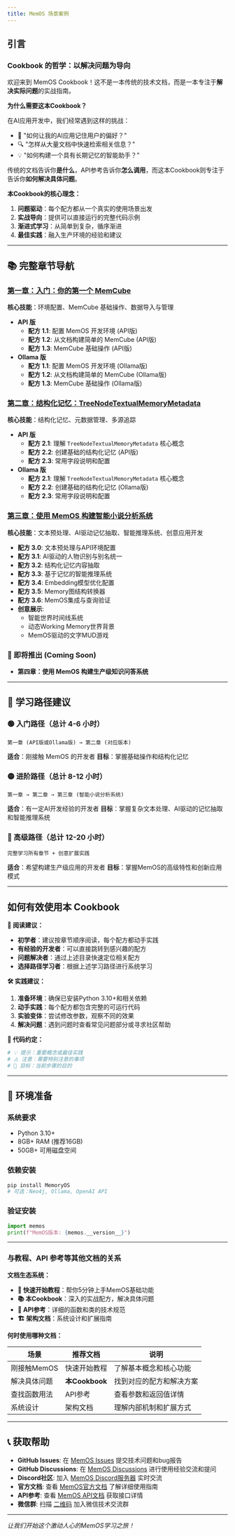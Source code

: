 ```yaml
---
title: MemOS 场景案例
---
```


## 引言

### Cookbook 的哲学：以解决问题为导向

欢迎来到 MemOS Cookbook！这不是一本传统的技术文档，而是一本专注于**解决实际问题**的实战指南。

**为什么需要这本Cookbook？**

在AI应用开发中，我们经常遇到这样的挑战：

- 🤔 "如何让我的AI应用记住用户的偏好？"
- 🔍 "怎样从大量文档中快速检索相关信息？"
- 💡 "如何构建一个具有长期记忆的智能助手？"

传统的文档告诉你**是什么**，API参考告诉你**怎么调用**，而这本Cookbook则专注于告诉你**如何解决具体问题**。

**本Cookbook的核心理念：**

1. **问题驱动**：每个配方都从一个真实的使用场景出发
2. **实战导向**：提供可以直接运行的完整代码示例
3. **渐进式学习**：从简单到复杂，循序渐进
4. **最佳实践**：融入生产环境的经验和建议

---

## 📚 完整章节导航

### [第一章：入门：你的第一个 MemCube](/cookbook/chapter1/api)

**核心技能**：环境配置、MemCube 基础操作、数据导入与管理

- **API 版**
  - **配方 1.1**: 配置 MemOS 开发环境 (API版)
  - **配方 1.2**: 从文档构建简单的 MemCube (API版)
  - **配方 1.3**: MemCube 基础操作 (API版)
- **Ollama 版**
  - **配方 1.1**: 配置 MemOS 开发环境 (Ollama版)
  - **配方 1.2**: 从文档构建简单的 MemCube (Ollama版)
  - **配方 1.3**: MemCube 基础操作 (Ollama版)

### [第二章：结构化记忆：TreeNodeTextualMemoryMetadata](/cookbook/chapter2/api)

**核心技能**：结构化记忆、元数据管理、多源追踪

- **API 版**
  - **配方 2.1**: 理解 `TreeNodeTextualMemoryMetadata` 核心概念
  - **配方 2.2**: 创建基础的结构化记忆 (API版)
  - **配方 2.3**: 常用字段说明和配置
- **Ollama 版**
  - **配方 2.1**: 理解 `TreeNodeTextualMemoryMetadata` 核心概念
  - **配方 2.2**: 创建基础的结构化记忆 (Ollama版)
  - **配方 2.3**: 常用字段说明和配置

### [第三章：使用 MemOS 构建智能小说分析系统](/cookbook/chapter3/overview)

**核心技能**：文本预处理、AI驱动记忆抽取、智能推理系统、创意应用开发

- **配方 3.0**: 文本预处理与API环境配置
- **配方 3.1**: AI驱动的人物识别与别名统一
- **配方 3.2**: 结构化记忆内容抽取
- **配方 3.3**: 基于记忆的智能推理系统
- **配方 3.4**: Embedding模型优化配置
- **配方 3.5**: Memory图结构转换器
- **配方 3.6**: MemOS集成与查询验证
- **创意展示**:
  - 智能世界时间线系统
  - 动态Working Memory世界背景
  - MemOS驱动的文字MUD游戏

### 🚀 即将推出 (Coming Soon)

- **第四章：使用 MemOS 构建生产级知识问答系统**

---

## 🎯 学习路径建议

### 🟢 入门路径（总计 4-6 小时）

```
第一章 (API版或Ollama版) → 第二章 (对应版本)
```

**适合**：刚接触 MemOS 的开发者
**目标**：掌握基础操作和结构化记忆

### 🟡 进阶路径（总计 8-12 小时）

```
第一章 → 第二章 → 第三章 (智能小说分析系统)
```

**适合**：有一定AI开发经验的开发者
**目标**：掌握复杂文本处理、AI驱动的记忆抽取和智能推理系统

### 🔴 高级路径（总计 12-20 小时）

```
完整学习所有章节 + 创意扩展实践
```

**适合**：希望构建生产级应用的开发者
**目标**：掌握MemOS的高级特性和创新应用模式

---

## 如何有效使用本 Cookbook

**📖 阅读建议：**

- **初学者**：建议按章节顺序阅读，每个配方都动手实践
- **有经验的开发者**：可以直接跳转到感兴趣的配方
- **问题解决者**：通过上述目录快速定位相关配方
- **选择路径学习者**：根据上述学习路径进行系统学习

**🛠️ 实践建议：**

1. **准备环境**：确保已安装Python 3.10+和相关依赖
2. **动手实践**：每个配方都包含完整的可运行代码
3. **实验变体**：尝试修改参数，观察不同的效果
4. **解决问题**：遇到问题时查看常见问题部分或寻求社区帮助

**🔧 代码约定：**

```python
# 💡 提示：重要概念或最佳实践
# ⚠️ 注意：需要特别注意的事项
# 🎯 目标：当前步骤的目的
```

---

## 🔧 环境准备

### 系统要求

- Python 3.10+
- 8GB+ RAM (推荐16GB)
- 50GB+ 可用磁盘空间

### 依赖安装

```bash
pip install MemoryOS
# 可选：Neo4j, Ollama, OpenAI API
```

### 验证安装

```python
import memos
print(f"MemOS版本: {memos.__version__}")
```

---

### 与教程、API 参考等其他文档的关系

**文档生态系统：**

- **🏁 快速开始教程**：帮你5分钟上手MemOS基础功能
- **📚 本Cookbook**：深入的实战配方，解决具体问题
- **📖 API参考**：详细的函数和类的技术规范
- **🏗️ 架构文档**：系统设计和扩展指南

**何时使用哪种文档：**

| 场景         | 推荐文档             | 说明                     |
| ------------ | -------------------- | ------------------------ |
| 刚接触MemOS  | 快速开始教程         | 了解基本概念和核心功能   |
| 解决具体问题 | **本Cookbook** | 找到对应的配方和解决方案 |
| 查找函数用法 | API参考              | 查看参数和返回值详情     |
| 系统设计     | 架构文档             | 理解内部机制和扩展方式   |

---

## 📞 获取帮助

- **GitHub Issues**: 在 [MemOS Issues](https://github.com/MemTensor/MemOS/issues) 提交技术问题和bug报告
- **GitHub Discussions**: 在 [MemOS Discussions](https://github.com/MemTensor/MemOS/discussions) 进行使用经验交流和提问
- **Discord社区**: 加入 [MemOS Discord服务器](https://discord.gg/Txbx3gebZR) 实时交流
- **官方文档**: 查看 [MemOS官方文档](https://memos-docs.openmem.net/home/overview/) 了解详细使用指南
- **API参考**: 查看 [MemOS API文档](https://memos-docs.openmem.net/docs/api/info/) 获取接口详情
- **微信群**: 扫描 [二维码](https://statics.memtensor.com.cn/memos/qr-code.png) 加入微信技术交流群

---

*让我们开始这个激动人心的MemOS学习之旅！*

